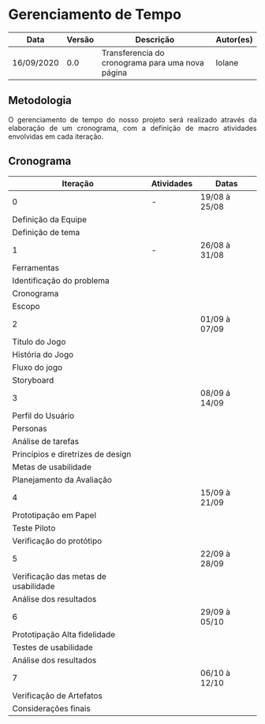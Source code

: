 # Gerenciamento de Tempo

Data | Versão | Descrição | Autor(es)
---------- | --- | -------------------------------------------------| -----
16/09/2020 | 0.0 | Transferencia do cronograma para uma nova página | Iolane

## Metodologia 

<p align="justify">O gerenciamento de tempo  do nosso projeto será realizado através da elaboração de um cronograma, com a definição de macro atividades envolvidas em cada iteração. </p>

## Cronograma

Iteração | Atividades |Datas
------ | ------- | ------
0 | -|19/08 à 25/08
 | Definição da Equipe | 
 |Definição de tema | 
1 | - | 26/08 à 31/08
| Ferramentas |
|Identificação do problema |
|Cronograma |
| Escopo |
2 | | 01/09 à 07/09
|Título do Jogo |
| História do Jogo |
| Fluxo do jogo |
| Storyboard |
3 | | 08/09 á 14/09
| Perfil do Usuário |
| Personas |
| Análise de tarefas |
| Princípios e diretrizes de design |
| Metas de usabilidade |
| Planejamento da Avaliação |
4 | | 15/09 à 21/09
| Prototipação em Papel |
| Teste Piloto |
| Verificação do protótipo |
5 | | 22/09 à 28/09
| Verificação das metas de usabilidade |
| Análise dos resultados |
6 | | 29/09 à 05/10
| Prototipação Alta fidelidade |
| Testes de usabilidade |
| Análise dos resultados |
7 | | 06/10 à 12/10
| Verificação de Artefatos |
|Considerações finais |

